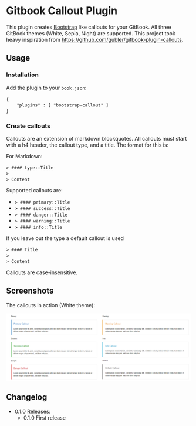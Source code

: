 # Gitbook Callout Plugin

This plugin creates [Bootstrap](https://getbootstrap.com/) like callouts for your GitBook. All three GitBook themes (White, Sepia, Night) are supported. This project took heavy inspiration from https://github.com/gubler/gitbook-plugin-callouts.

## Usage

### Installation

Add the plugin to your `book.json`:

```
{
	"plugins" : [ "bootstrap-callout" ]
}		
```

### Create callouts

Callouts are an extension of markdown blockquotes. All callouts must start with a h4 header, the callout type, and a title. The format for this is:

For Markdown:

```
> #### type::Title
>
> Content
```

Supported callouts are:

- `> #### primary::Title`
- `> #### success::Title`
- `> #### danger::Title`
- `> #### warning::Title`
- `> #### info::Title`

If you leave out the type a default callout is used

```
> #### Title
>
> Content
```

Callouts are case-insensitive.

## Screenshots

The callouts in action (White theme):

![Screenshots](screenshots.png)

## Changelog

* 0.1.0 Releases:
  * 0.1.0 First release
